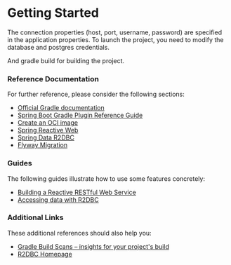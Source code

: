 # Getting Started


The connection properties (host, port, username, password) are specified in the application properties.
To launch the project, you need to modify the database and postgres credentials.

And gradle build for building the project.

### Reference Documentation

For further reference, please consider the following sections:

* [Official Gradle documentation](https://docs.gradle.org)
* [Spring Boot Gradle Plugin Reference Guide](https://docs.spring.io/spring-boot/docs/2.7.8/gradle-plugin/reference/html/)
* [Create an OCI image](https://docs.spring.io/spring-boot/docs/2.7.8/gradle-plugin/reference/html/#build-image)
* [Spring Reactive Web](https://docs.spring.io/spring-boot/docs/2.7.8/reference/htmlsingle/#web.reactive)
* [Spring Data R2DBC](https://docs.spring.io/spring-boot/docs/2.7.8/reference/htmlsingle/#data.sql.r2dbc)
* [Flyway Migration](https://docs.spring.io/spring-boot/docs/2.7.8/reference/htmlsingle/#howto.data-initialization.migration-tool.flyway)

### Guides

The following guides illustrate how to use some features concretely:

* [Building a Reactive RESTful Web Service](https://spring.io/guides/gs/reactive-rest-service/)
* [Accessing data with R2DBC](https://spring.io/guides/gs/accessing-data-r2dbc/)

### Additional Links

These additional references should also help you:

* [Gradle Build Scans – insights for your project's build](https://scans.gradle.com#gradle)
* [R2DBC Homepage](https://r2dbc.io)

